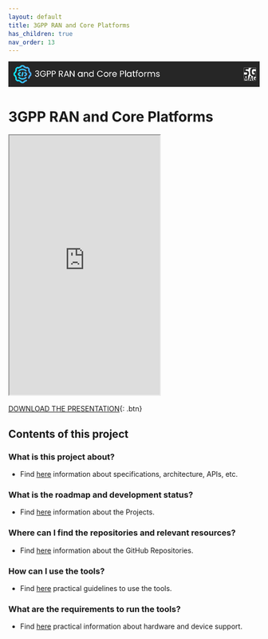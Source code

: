 ```yaml
---
layout: default
title: 3GPP RAN and Core Platforms
has_children: true
nav_order: 13
---
```


<img src="../../assets/images/Banner_3GPP_Platforms.png" /> 

# 3GPP RAN and Core Platforms
<iframe width="60%" height="520" src="https://drive.google.com/file/d/1fLY8WCmGNQiA9BI4eva6mwAAB5ZNufrY/preview"></iframe>

[DOWNLOAD THE PRESENTATION](https://drive.google.com/file/d/1fLY8WCmGNQiA9BI4eva6mwAAB5ZNufrY/preview){: .btn}

## Contents of this project

### What is this project about?
* Find [here](./under-development.html) information about specifications, architecture, APIs, etc.

### What is the roadmap and development status?
* Find [here](./projects.html) information about the Projects.
 
### Where can I find the repositories and relevant resources?
* Find [here](./repositories.html) information about the GitHub Repositories.

### How can I use the tools?
* Find [here](./tutorials.html) practical guidelines to use the tools.

### What are the requirements to run the tools?
* Find [here](./requirements.html) practical information about hardware and device support. 
